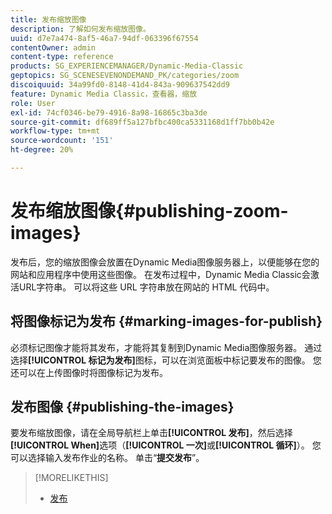 ```yaml
---
title: 发布缩放图像
description: 了解如何发布缩放图像。
uuid: d7e7a474-8af5-46a7-94df-063396f67554
contentOwner: admin
content-type: reference
products: SG_EXPERIENCEMANAGER/Dynamic-Media-Classic
geptopics: SG_SCENESEVENONDEMAND_PK/categories/zoom
discoiquuid: 34a99fd0-8148-41d4-843a-909637542dd9
feature: Dynamic Media Classic，查看器，缩放
role: User
exl-id: 74cf0346-be79-4916-8a98-16865c3ba3de
source-git-commit: df689ff5a127bfbc400ca5331168d1ff7bb0b42e
workflow-type: tm+mt
source-wordcount: '151'
ht-degree: 20%

---
```


# 发布缩放图像{#publishing-zoom-images}

发布后，您的缩放图像会放置在Dynamic Media图像服务器上，以便能够在您的网站和应用程序中使用这些图像。 在发布过程中，Dynamic Media Classic会激活URL字符串。 可以将这些 URL 字符串放在网站的 HTML 代码中。

## 将图像标记为发布 {#marking-images-for-publish}

必须标记图像才能将其发布，才能将其复制到Dynamic Media图像服务器。 通过选择&#x200B;**[!UICONTROL 标记为发布]**&#x200B;图标，可以在浏览面板中标记要发布的图像。 您还可以在上传图像时将图像标记为发布。

## 发布图像 {#publishing-the-images}

要发布缩放图像，请在全局导航栏上单击&#x200B;**[!UICONTROL 发布]**，然后选择&#x200B;**[!UICONTROL When]**&#x200B;选项（**[!UICONTROL 一次]**&#x200B;或&#x200B;**[!UICONTROL 循环]**）。 您可以选择输入发布作业的名称。 单击“**提交发布**”。

>[!MORELIKETHIS]
>
>* [发布](publishing-files.md#publishing_files)

